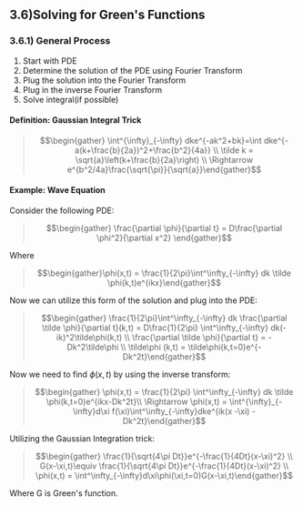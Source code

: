 ## 3.6)Solving for Green's Functions
### 3.6.1) General Process
1) Start with PDE
2) Determine the solution of the PDE using Fourier Transform
3) Plug the solution into the Fourier Transform
4) Plug in the inverse Fourier Transform
5) Solve integral(if possible)

#### Definition: Gaussian Integral Trick

>$$\begin{gather} \int^{\infty}_{-\infty} dke^{-ak^2+bk}=\int dke^{-a(k+\frac{b}{2a})^2+\frac{b^2}{4a}} \\ \tilde k = \sqrt{a}\left(k+\frac{b}{2a}\right) \\ \Rightarrow e^{b^2/4a}\frac{\sqrt{\pi}}{\sqrt{a}}\end{gather}$$


#### Example: Wave Equation
Consider the following PDE:

>$$\begin{gather} \frac{\partial \phi}{\partial t} = D\frac{\partial \phi^2}{\partial x^2} \end{gather}$$

Where 
>$$\begin{gather}\phi(x,t) = \frac{1}{2\pi}\int^\infty_{-\infty} dk \tilde \phi(k,t)e^{ikx}\end{gather}$$

Now we can utilize this form of the solution and plug into the PDE:

>$$\begin{gather} \frac{1}{2\pi}\int^\infty_{-\infty} dk \frac{\partial \tilde \phi}{\partial t}(k,t) = D\frac{1}{2\pi} \int^\infty_{-\infty} dk(-ik)^2\tilde\phi(k,t) \\ \frac{\partial \tilde \phi}{\partial t} = - Dk^2\tilde\phi \\ \tilde\phi (k,t) = \tilde\phi(k,t=0)e^{-Dk^2t}\end{gather}$$

Now we need to find $\phi(x,t)$ by using the inverse transform:

>$$\begin{gather} \phi(x,t) = \frac{1}{2\pi} \int^\infty_{-\infty} dk \tilde \phi(k,t=0)e^{ikx-Dk^2t}\\ \Rightarrow \phi(x,t) = \int^{\infty}_{-\infty}d\xi f(\xi)\int^\infty_{-\infty}dke^{ik(x -\xi) - Dk^2t}\end{gather}$$

Utilizing the Gaussian Integration trick: 

>$$\begin{gather} \frac{1}{\sqrt{4\pi Dt}}e^{-\frac{1}{4Dt}(x-\xi)^2} \\ G(x-\xi,t)\equiv \frac{1}{\sqrt{4\pi Dt}}e^{-\frac{1}{4Dt}(x-\xi)^2} \\ \phi(x,t) = \int^\infty_{-\infty}d\xi\phi(\xi,t=0)G(x-\xi,t)\end{gather}$$

Where G is Green's function.